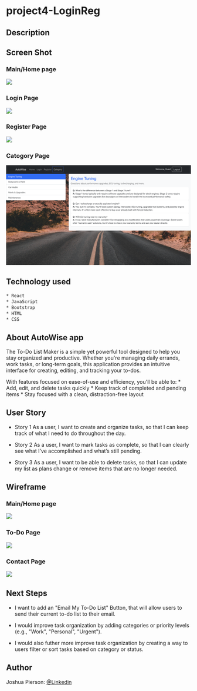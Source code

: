# project4-LoginReg
## Description


## Screen Shot

### Main/Home page 
<img src="./client/Images/HomePage.png">

### Login Page
<img src="./client/Images/LoginPage.png">

### Register Page
<img src="./client/Images/RegisterPage.png">

### Catogory Page
<img src="./client/Images/CategoryPage.png">


## Technology used
    * React
    * JavaScript
    * Bootstrap
    * HTML
    * CSS


## About AutoWise app
The To-Do List Maker is a simple yet powerful tool designed to help you stay organized and productive. Whether you're managing daily errands, work tasks, or long-term goals, this application provides an intuitive interface for creating, editing, and tracking your to-dos.

With features focused on ease-of-use and efficiency, you'll be able to:
    * Add, edit, and delete tasks quickly
    * Keep track of completed and pending items
    * Stay focused with a clean, distraction-free layout


## User Story
- Story 1
    As a user, I want to create and organize tasks, so that I can keep track of what I need to do throughout the day.

- Story 2
    As a user, I want to mark tasks as complete, so that I can clearly see what I’ve accomplished and what’s still pending.

- Story 3
    As a user, I want to be able to delete tasks, so that I can update my list as plans change or remove items that are no longer needed.


## Wireframe

### Main/Home page
<img src="./Images/WireFrame.png#">

### To-Do Page
<img src="./Images/WireFrame To-Do.png">

### Contact Page
<img src="./Images/WireFrame-Contact.png">


## Next Steps
* I want to add an "Email My To-Do List" Button, that will allow users to send their current to-do list to their email.

* I would improve task organization by adding categories or priority levels (e.g., "Work", "Personal", "Urgent").
 
* I would also futher more improve task organization by creating a way to  users filter or sort tasks based on category or status.

## Author
Joshua Pierson: <a href="https://www.linkedin.com/in/joshua-pierson726" rel="nofollow">@Linkedin</a>
